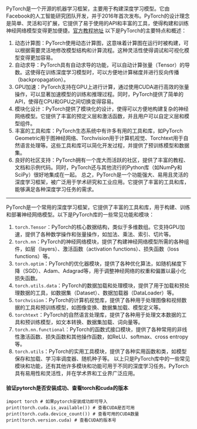 PyTorch是一个开源的机器学习框架，主要用于构建深度学习模型。它由Facebook的人工智能研究团队开发，并于2016年首次发布。PyTorch的设计理念是简单、灵活和可扩展，它提供了易于使用的API和丰富的工具，使得构建和训练神经网络模型变得更加便捷。[官方教程地址](https://pytorch-cn.readthedocs.io/zh/latest/)
以下是PyTorch的主要特点和概述：
1. 动态计算图：PyTorch使用动态计算图，这意味着计算图在运行时被构建，可以根据需要灵活地修改模型结构和计算流程。这种灵活性使得调试和可视化模型变得更加容易。
2. 自动求导：PyTorch具有自动求导的功能，可以自动计算张量（Tensor）的导数。这使得在训练深度学习模型时，可以方便地计算梯度并进行反向传播（backpropagation）。
3. GPU加速：PyTorch支持在GPU上进行计算，通过使用CUDA进行高效的张量操作，可以显著加速模型的训练和推理过程。同时，PyTorch提供了简单的API，使得在CPU和GPU之间切换变得容易。
4. 模块化设计：PyTorch提供了模块化的设计，使得可以方便地构建复杂的神经网络模型。它提供了丰富的预定义层和激活函数，并且用户可以自定义层和模型组件。
5. 丰富的工具和库：PyTorch生态系统中有许多有用的工具和库，如PyTorch Geometric用于图神经网络、Torchvision用于计算机视觉、Torchtext用于自然语言处理等。这些工具和库可以简化开发过程，并提供了预训练模型和数据集。
6. 良好的社区支持：PyTorch拥有一个庞大而活跃的社区，提供了丰富的教程、文档和示例代码。同时，PyTorch还与其他流行的Python库（如NumPy和SciPy）很好地集成在一起。
总之，PyTorch是一个功能强大、易用且灵活的深度学习框架，被广泛用于学术研究和工业应用。它提供了丰富的工具和库，能够满足各种深度学习任务的需求。
---
PyTorch是一个常用的深度学习框架，它提供了丰富的工具和库，用于构建、训练和部署神经网络模型。以下是PyTorch库的一些常见功能和模块：
1. `torch.Tensor`：PyTorch的核心数据结构，类似于多维数组。它支持GPU加速，提供了各种数学操作和张量操作，如加法、乘法、索引、切片等。
2. `torch.nn`：PyTorch的神经网络模块，提供了构建神经网络模型所需的各种组件，如层（layers）、激活函数（activation functions）、损失函数（loss functions）等。
3. `torch.optim`：PyTorch的优化器模块，提供了各种优化算法，如随机梯度下降（SGD）、Adam、Adagrad等，用于调整神经网络的权重和偏置以最小化损失函数。
4. `torch.utils.data`：PyTorch的数据加载和处理模块，提供了用于加载和预处理数据的工具，如数据集（Dataset）、数据加载器（DataLoader）等。
5. `torchvision`：PyTorch的计算机视觉库，提供了各种用于处理图像和视频数据的工具和预训练模型，如图像变换、数据集加载、模型定义等。
6. `torchtext`：PyTorch的自然语言处理库，提供了各种用于处理文本数据的工具和预训练模型，如文本转换、数据集加载、词向量等。
7. `torch.nn.functional`：PyTorch的函数式接口模块，提供了各种常用的非线性激活函数、损失函数和其他操作函数，如ReLU、softmax、cross entropy等。
8. `torch.utils`：PyTorch的实用工具模块，提供了各种实用函数和类，如模型保存和加载、学习率调度器、随机种子等。
以上只是PyTorch库中的一些常见模块和功能，还有其他许多模块和功能可用于不同的深度学习任务。PyTorch具有易用性和灵活性，并在学术界和工业界广泛应用。


#### 验证pytorch是否安装成功、查看torch和cuda的版本
```
import torch # 如果pytorch安装成功即可导入
print(torch.cuda.is_available()) # 查看CUDA是否可用
print(torch.cuda.device_count()) # 查看可用的CUDA数量
print(torch.version.cuda) # 查看CUDA的版本号
```
